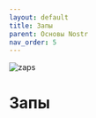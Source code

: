 ```yaml
---
layout: default
title: Запы
parent: Основы Nostr
nav_order: 5
---
```


![zaps](https://nostr.build/p/nb5018.png)

# Запы
